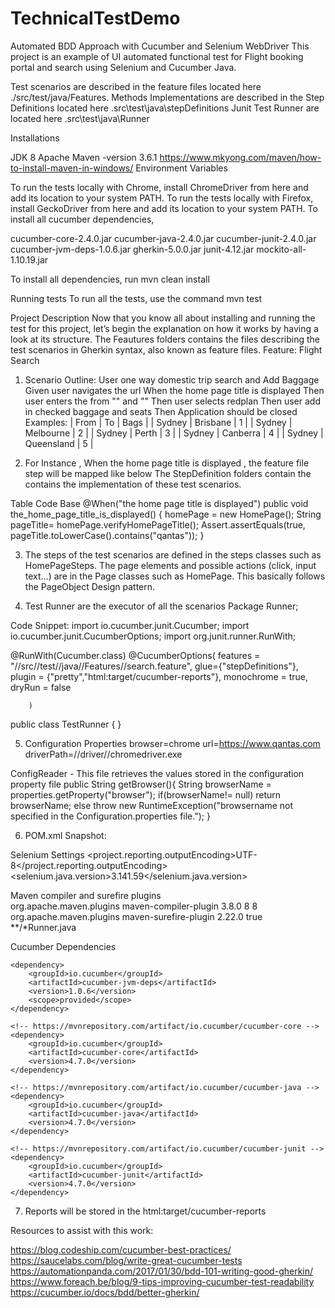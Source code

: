 # TechnicalTestDemo
Automated BDD Approach with Cucumber and Selenium WebDriver
This project is an example of UI automated functional test for Flight booking portal  and search using Selenium and Cucumber Java.

Test scenarios are described in the feature files located here ./src/test/java/Features.
Methods Implementations are described in the Step Definitions located here .src\test\java\stepDefinitions
Junit Test Runner are located here .src\test\java\Runner


Installations 

JDK 8 
Apache Maven -version 3.6.1 https://www.mkyong.com/maven/how-to-install-maven-in-windows/
Environment Variables 

To run the tests locally with Chrome, install ChromeDriver from here and add its location to your system PATH.
To run the tests locally with Firefox, install GeckoDriver from here and add its location to your system PATH.
To install all cucumber dependencies, 

cucumber-core-2.4.0.jar
cucumber-java-2.4.0.jar
cucumber-junit-2.4.0.jar
cucumber-jvm-deps-1.0.6.jar
gherkin-5.0.0.jar
junit-4.12.jar
mockito-all-1.10.19.jar

To install all dependencies, run
mvn clean install

Running tests
To run all the tests, use the command
mvn test

Project Description
Now that you know all about installing and running the test for this project, let’s begin the explanation on how it works by having a look at its structure.
The Feautures folders contains the files describing the test scenarios in Gherkin syntax, also known as feature files.
Feature: Flight Search

1)   Scenario Outline: User one way domestic trip search and Add Baggage
    Given user navigates the url
    When the home page title is displayed
    Then user enters the from "<From>" and "<To>"
    Then user selects redplan
    Then user add <Bags> in checked baggage and seats
    Then Application should be closed
     Examples:
       | From   |  To        | Bags |
       | Sydney | Brisbane   |  1   |
       | Sydney | Melbourne  |  2   |
       | Sydney | Perth      |  3   |
       | Sydney | Canberra   |  4   |
       | Sydney | Queensland |  5   |

2) For Instance , When the home page title is displayed , the feature file step will be mapped like below 
The StepDefinition folders contain the contains the implementation of these test scenarios. 

Table Code Base
 @When("the home page title is displayed")
    public void the_home_page_title_is_displayed() {
       homePage = new HomePage();
       String pageTitle= homePage.verifyHomePageTitle();
       Assert.assertEquals(true, pageTitle.toLowerCase().contains("qantas"));
    }
    
3) The steps of the test scenarios are defined in the steps classes such as HomePageSteps. 
The page elements and possible actions (click, input text…) are in the Page classes such as HomePage. 
This basically follows the PageObject Design pattern.

4) Test Runner are the executor of all the scenarios
Package Runner;

Code Snippet:
import io.cucumber.junit.Cucumber;
import io.cucumber.junit.CucumberOptions;
import org.junit.runner.RunWith;

@RunWith(Cucumber.class)
@CucumberOptions(
        features = "//src//test//java//Features//search.feature",
        glue={"stepDefinitions"},
        plugin = {"pretty","html:target/cucumber-reports"},
        monochrome = true,
        dryRun = false

        )
public class TestRunner {
}

5) Configuration Properties
browser=chrome
url=https://www.qantas.com
driverPath=//driver//chromedriver.exe

ConfigReader - This file retrieves the values stored in the configuration property file
 public String getBrowser(){
        String browserName = properties.getProperty("browser");
        if(browserName!= null) return browserName;
        else throw new RuntimeException("browsername not specified in the Configuration.properties file.");
    }
    
6) POM.xml Snapshot: 

Selenium Settings
 <properties>
    <!-- project dependency configured versions -->
    <project.reporting.outputEncoding>UTF-8</project.reporting.outputEncoding>
    <selenium.java.version>3.141.59</selenium.java.version>
    </properties>
    
    
Maven compiler and surefire plugins      
 <build>
        <plugins>
            <plugin>
                <groupId>org.apache.maven.plugins</groupId>
                <artifactId>maven-compiler-plugin</artifactId>
                <version>3.8.0</version>
                <configuration>
                    <source>8</source>
                    <target>8</target>
                </configuration>
            </plugin>
            <plugin>
                <groupId>org.apache.maven.plugins</groupId>
                <artifactId>maven-surefire-plugin</artifactId>
                <version>2.22.0</version>
                <configuration>
                    <testFailureIgnore>true</testFailureIgnore>
                    <includes>
                        <exclude>**/*Runner.java</exclude>
                    </includes>
            </configuration>
            </plugin>
        </plugins>
    </build>

Cucumber Dependencies

 <!-- https://mvnrepository.com/artifact/io.cucumber/cucumber-jvm-deps -->
    <dependency>
        <groupId>io.cucumber</groupId>
        <artifactId>cucumber-jvm-deps</artifactId>
        <version>1.0.6</version>
        <scope>provided</scope>
    </dependency>

    <!-- https://mvnrepository.com/artifact/io.cucumber/cucumber-core -->
    <dependency>
        <groupId>io.cucumber</groupId>
        <artifactId>cucumber-core</artifactId>
        <version>4.7.0</version>
    </dependency>

    <!-- https://mvnrepository.com/artifact/io.cucumber/cucumber-java -->
    <dependency>
        <groupId>io.cucumber</groupId>
        <artifactId>cucumber-java</artifactId>
        <version>4.7.0</version>
    </dependency>

    <!-- https://mvnrepository.com/artifact/io.cucumber/cucumber-junit -->
    <dependency>
        <groupId>io.cucumber</groupId>
        <artifactId>cucumber-junit</artifactId>
        <version>4.7.0</version>
    </dependency>

7) Reports will be stored in the html:target/cucumber-reports

Resources to assist with this work:

https://blog.codeship.com/cucumber-best-practices/
https://saucelabs.com/blog/write-great-cucumber-tests
https://automationpanda.com/2017/01/30/bdd-101-writing-good-gherkin/
https://www.foreach.be/blog/9-tips-improving-cucumber-test-readability
https://cucumber.io/docs/bdd/better-gherkin/






